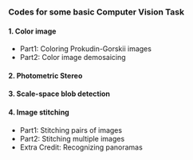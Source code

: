 ### Codes for some basic Computer Vision Task

#### 1. Color image
- Part1: Coloring Prokudin-Gorskii images
- Part2: Color image demosaicing

#### 2. Photometric Stereo

#### 3. Scale-space blob detection

#### 4. Image stitching

- Part1: Stitching pairs of images
- Part2: Stitching multiple images
- Extra Credit: Recognizing panoramas
